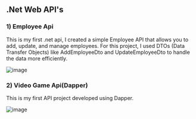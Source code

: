## .Net Web API's

### 1) Employee Api
This is my first .net api, I created a simple Employee API that allows you to add, update, and manage employees. For this project, I used DTOs (Data Transfer Objects) like AddEmployeeDto and UpdateEmployeeDto to handle the data more efficiently.

![image](https://github.com/user-attachments/assets/b23b6bee-d7e9-4339-9fa6-7a52cfdae5a2)

### 2) Video Game Api(Dapper)
This is my first API project developed using Dapper.

![image](https://github.com/user-attachments/assets/61659632-8f09-4f66-a9e8-cdc7ad45de75)

